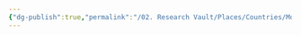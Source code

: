 ```yaml
---
{"dg-publish":true,"permalink":"/02. Research Vault/Places/Countries/Mozambique/","created":"2025-08-27T09:14:58.604-04:00","updated":"2025-08-27T09:16:58.535-04:00"}
---
```



